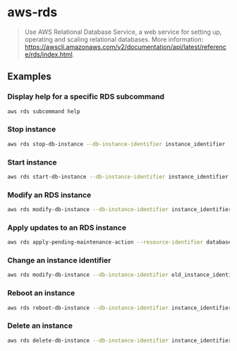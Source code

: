 # aws-rds

> Use AWS Relational Database Service, a web service for setting up, operating and scaling relational databases. More information: <https://awscli.amazonaws.com/v2/documentation/api/latest/reference/rds/index.html>.

## Examples

### Display help for a specific RDS subcommand

```bash
aws rds subcommand help
```

### Stop instance

```bash
aws rds stop-db-instance --db-instance-identifier instance_identifier
```

### Start instance

```bash
aws rds start-db-instance --db-instance-identifier instance_identifier
```

### Modify an RDS instance

```bash
aws rds modify-db-instance --db-instance-identifier instance_identifier parameters --apply-immediately
```

### Apply updates to an RDS instance

```bash
aws rds apply-pending-maintenance-action --resource-identifier database_arn --apply-action system-update --opt-in-type immediate
```

### Change an instance identifier

```bash
aws rds modify-db-instance --db-instance-identifier old_instance_identifier --new-db-instance-identifier new_instance_identifier
```

### Reboot an instance

```bash
aws rds reboot-db-instance --db-instance-identifier instance_identifier
```

### Delete an instance

```bash
aws rds delete-db-instance --db-instance-identifier instance_identifier --final-db-snapshot-identifier snapshot_identifier --delete-automated-backups
```
